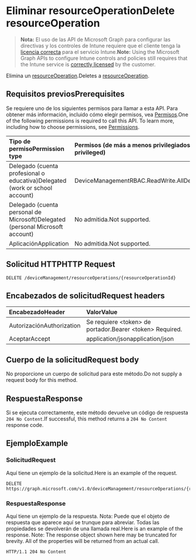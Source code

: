 # <a name="delete-resourceoperation"></a><span data-ttu-id="07dd8-101">Eliminar resourceOperation</span><span class="sxs-lookup"><span data-stu-id="07dd8-101">Delete resourceOperation</span></span>

> <span data-ttu-id="07dd8-102">**Nota:** El uso de las API de Microsoft Graph para configurar las directivas y los controles de Intune requiere que el cliente tenga la [licencia correcta](https://go.microsoft.com/fwlink/?linkid=839381) para el servicio Intune.</span><span class="sxs-lookup"><span data-stu-id="07dd8-102">**Note:** Using the Microsoft Graph APIs to configure Intune controls and policies still requires that the Intune service is [correctly licensed](https://go.microsoft.com/fwlink/?linkid=839381) by the customer.</span></span>

<span data-ttu-id="07dd8-103">Elimina un [resourceOperation](../resources/intune_rbac_resourceoperation.md).</span><span class="sxs-lookup"><span data-stu-id="07dd8-103">Deletes a [resourceOperation](../resources/intune_rbac_resourceoperation.md).</span></span>
## <a name="prerequisites"></a><span data-ttu-id="07dd8-104">Requisitos previos</span><span class="sxs-lookup"><span data-stu-id="07dd8-104">Prerequisites</span></span>
<span data-ttu-id="07dd8-p101">Se requiere uno de los siguientes permisos para llamar a esta API. Para obtener más información, incluido cómo elegir permisos, vea [Permisos](../../../concepts/permissions_reference.md).</span><span class="sxs-lookup"><span data-stu-id="07dd8-p101">One of the following permissions is required to call this API. To learn more, including how to choose permissions, see [Permissions](../../../concepts/permissions_reference.md).</span></span>

|<span data-ttu-id="07dd8-107">Tipo de permiso</span><span class="sxs-lookup"><span data-stu-id="07dd8-107">Permission type</span></span>|<span data-ttu-id="07dd8-108">Permisos (de más a menos privilegiados)</span><span class="sxs-lookup"><span data-stu-id="07dd8-108">Permissions (from most to least privileged)</span></span>|
|:---|:---|
|<span data-ttu-id="07dd8-109">Delegado (cuenta profesional o educativa)</span><span class="sxs-lookup"><span data-stu-id="07dd8-109">Delegated (work or school account)</span></span>|<span data-ttu-id="07dd8-110">DeviceManagementRBAC.ReadWrite.All</span><span class="sxs-lookup"><span data-stu-id="07dd8-110">DeviceManagementRBAC.ReadWrite.All</span></span>|
|<span data-ttu-id="07dd8-111">Delegado (cuenta personal de Microsoft)</span><span class="sxs-lookup"><span data-stu-id="07dd8-111">Delegated (personal Microsoft account)</span></span>|<span data-ttu-id="07dd8-112">No admitida.</span><span class="sxs-lookup"><span data-stu-id="07dd8-112">Not supported.</span></span>|
|<span data-ttu-id="07dd8-113">Aplicación</span><span class="sxs-lookup"><span data-stu-id="07dd8-113">Application</span></span>|<span data-ttu-id="07dd8-114">No admitida.</span><span class="sxs-lookup"><span data-stu-id="07dd8-114">Not supported.</span></span>|

## <a name="http-request"></a><span data-ttu-id="07dd8-115">Solicitud HTTP</span><span class="sxs-lookup"><span data-stu-id="07dd8-115">HTTP Request</span></span>
<!-- {
  "blockType": "ignored"
}
-->
``` http
DELETE /deviceManagement/resourceOperations/{resourceOperationId}
```

## <a name="request-headers"></a><span data-ttu-id="07dd8-116">Encabezados de solicitud</span><span class="sxs-lookup"><span data-stu-id="07dd8-116">Request headers</span></span>
|<span data-ttu-id="07dd8-117">Encabezado</span><span class="sxs-lookup"><span data-stu-id="07dd8-117">Header</span></span>|<span data-ttu-id="07dd8-118">Valor</span><span class="sxs-lookup"><span data-stu-id="07dd8-118">Value</span></span>|
|:---|:---|
|<span data-ttu-id="07dd8-119">Autorización</span><span class="sxs-lookup"><span data-stu-id="07dd8-119">Authorization</span></span>|<span data-ttu-id="07dd8-120">Se requiere &lt;token&gt; de portador.</span><span class="sxs-lookup"><span data-stu-id="07dd8-120">Bearer &lt;token&gt; Required.</span></span>|
|<span data-ttu-id="07dd8-121">Aceptar</span><span class="sxs-lookup"><span data-stu-id="07dd8-121">Accept</span></span>|<span data-ttu-id="07dd8-122">application/json</span><span class="sxs-lookup"><span data-stu-id="07dd8-122">application/json</span></span>|

## <a name="request-body"></a><span data-ttu-id="07dd8-123">Cuerpo de la solicitud</span><span class="sxs-lookup"><span data-stu-id="07dd8-123">Request body</span></span>
<span data-ttu-id="07dd8-124">No proporcione un cuerpo de solicitud para este método.</span><span class="sxs-lookup"><span data-stu-id="07dd8-124">Do not supply a request body for this method.</span></span>

## <a name="response"></a><span data-ttu-id="07dd8-125">Respuesta</span><span class="sxs-lookup"><span data-stu-id="07dd8-125">Response</span></span>
<span data-ttu-id="07dd8-126">Si se ejecuta correctamente, este método devuelve un código de respuesta `204 No Content`.</span><span class="sxs-lookup"><span data-stu-id="07dd8-126">If successful, this method returns a `204 No Content` response code.</span></span>

## <a name="example"></a><span data-ttu-id="07dd8-127">Ejemplo</span><span class="sxs-lookup"><span data-stu-id="07dd8-127">Example</span></span>
### <a name="request"></a><span data-ttu-id="07dd8-128">Solicitud</span><span class="sxs-lookup"><span data-stu-id="07dd8-128">Request</span></span>
<span data-ttu-id="07dd8-129">Aquí tiene un ejemplo de la solicitud.</span><span class="sxs-lookup"><span data-stu-id="07dd8-129">Here is an example of the request.</span></span>
``` http
DELETE https://graph.microsoft.com/v1.0/deviceManagement/resourceOperations/{resourceOperationId}
```

### <a name="response"></a><span data-ttu-id="07dd8-130">Respuesta</span><span class="sxs-lookup"><span data-stu-id="07dd8-130">Response</span></span>
<span data-ttu-id="07dd8-p102">Aquí tiene un ejemplo de la respuesta. Nota: Puede que el objeto de respuesta que aparece aquí se trunque para abreviar. Todas las propiedades se devolverán de una llamada real.</span><span class="sxs-lookup"><span data-stu-id="07dd8-p102">Here is an example of the response. Note: The response object shown here may be truncated for brevity. All of the properties will be returned from an actual call.</span></span>
``` http
HTTP/1.1 204 No Content
```



